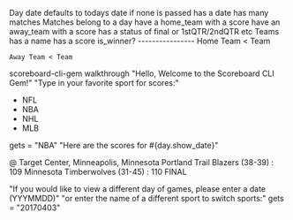 
  Day
    date defaults to todays date if none is passed
    has a date
    has many matches
  Matches
    belong to a day
    have a home_team with a score
    have an away_team with a score
    has a status of final or 1stQTR/2ndQTR etc
  Teams
    has a name
    has a score
    is_winner?
    ----------------
    Home Team < Team

    Away Team < Team




scoreboard-cli-gem walkthrough
  "Hello, Welcome to the Scoreboard CLI Gem!"
  "Type in your favorite sport for scores:"
  - NFL
  - NBA
  - NHL
  - MLB

  gets = "NBA"
  "Here are the scores for #{day.show_date}"

  @ Target Center, Minneapolis, Minnesota
  Portland Trail Blazers (38-39) : 109
  Minnesota Timberwolves (31-45) : 110
  FINAL


  "If you would like to view a different day of games, please enter a date (YYYMMDD)"
  "or enter the name of a different sport to switch sports:"
  gets = "20170403"
